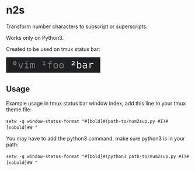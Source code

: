 # n2s
Transform number characters to subscript or superscripts.

Works only on Python3.

Created to be used on tmux status bar:

![alt tag](./example.png)

## Usage
Example usage in tmux status bar window index, add this line to your tmux theme file:

`setw -g window-status-format "#[bold]#(path-to/num2sup.py #I)#[nobold]#W "`

You may have to add the python3 command, make sure python3 is in your path:

`setw -g window-status-format "#[bold]#(python3 path-to/num2sup.py #I)#[nobold]#W "`

